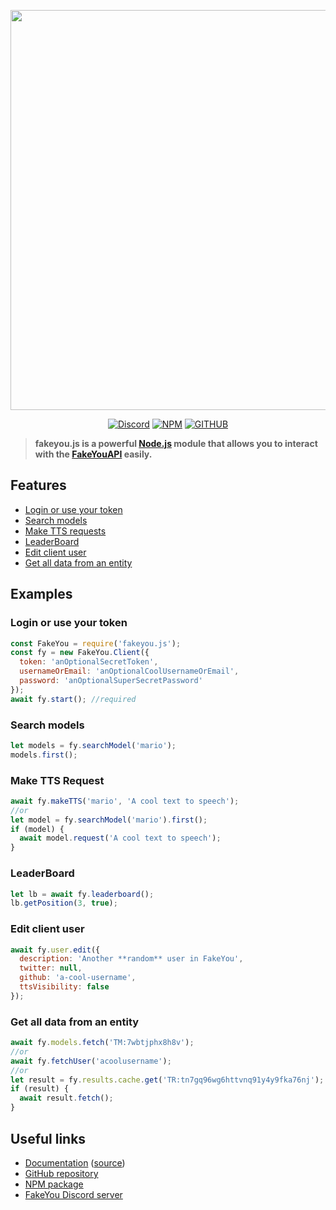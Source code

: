 <div align="center">
    <p><a href="https://fakeyou.js.org"><img src="https://user-images.githubusercontent.com/82254221/181195262-bd1ca7bb-9788-4155-acb5-1e5d072436f4.png" width="640"/></a></p>
	<p><a href="https://discord.gg/H72KFXm"><img src="https://img.shields.io/static/v1?label=DISCORD&message=FakeYou&color=7289da&style=for-the-badge" alt="Discord" /></a> <a href="https://www.npmjs.com/package/fakeyou.js"><img src="https://img.shields.io/npm/v/fakeyou.js?label=NPM&color=red&style=for-the-badge" alt="NPM" /></a> <a href="https://github.com/leunamcrack/fakeyou.js"><img src="https://img.shields.io/github/license/leunamcrack/fakeyou.js?style=for-the-badge" alt="GITHUB" /></a>
	</p>
</div>

> **fakeyou.js is a powerful [Node.js](https://nodejs.org) module that allows you to interact with the [FakeYouAPI](https://docs.fakeyou.com) easily.**

## Features

- [Login or use your token](#login-or-use-your-token)
- [Search models](#search-models)
- [Make TTS requests](#make-tts-request)
- [LeaderBoard](#leaderboard)
- [Edit client user](#edit-client-user)
- [Get all data from an entity](#get-all-data-from-an-entity)

## Examples

### Login or use your token

```js
const FakeYou = require('fakeyou.js');
const fy = new FakeYou.Client({
  token: 'anOptionalSecretToken',
  usernameOrEmail: 'anOptionalCoolUsernameOrEmail',
  password: 'anOptionalSuperSecretPassword'
});
await fy.start(); //required
```

### Search models

```js
let models = fy.searchModel('mario');
models.first();
```

### Make TTS Request

```js
await fy.makeTTS('mario', 'A cool text to speech');
//or
let model = fy.searchModel('mario').first();
if (model) {
  await model.request('A cool text to speech');
}
```

### LeaderBoard

```js
let lb = await fy.leaderboard();
lb.getPosition(3, true);
```

### Edit client user

```js
await fy.user.edit({
  description: 'Another **random** user in FakeYou',
  twitter: null,
  github: 'a-cool-username',
  ttsVisibility: false
});
```

### Get all data from an entity

```js
await fy.models.fetch('TM:7wbtjphx8h8v');
//or
await fy.fetchUser('acoolusername');
//or
let result = fy.results.cache.get('TR:tn7gq96wg6httvnq91y4y9fka76nj');
if (result) {
  await result.fetch();
}
```

## Useful links

- [Documentation](https://fakeyou.js.org) ([source](https://github.com/leunamcrack/fakeyou.js/tree/docs))
- [GitHub repository](https://github.com/leunamcrack/fakeyou.js)
- [NPM package](https://www.npmjs.com/package/fakeyou.js)
- [FakeYou Discord server](https://discord.gg/H72KFXm)
